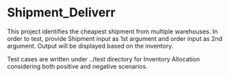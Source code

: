 # Shipment_Deliverr
This project identifies the cheapest shipment from multiple warehouses.
In order to test, provide Shipment input as 1st argument and order input as 2nd argument.
Output will be displayed based on the inventory.

Test cases are written under ../test directory for Inventory Allocation considering both positive and negative scenarios.

